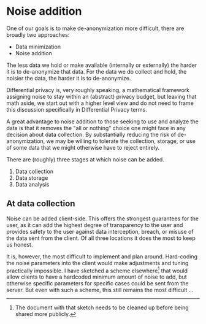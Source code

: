 # Noise addition

One of our goals is to make de-anonymization more difficult,
there are broadly two approaches:

- Data minimization
- Noise addition

The less data we hold or make available (internally or externally) the harder it is to de-anonymize that data. For the data we do collect and hold, the noisier the data, the harder it is to de-anonymize.

Differential privacy is, very roughly speaking, a mathematical framework assigning noise to stay within an (abstract) privacy budget, but leaving that math aside, we start out with a higher level view and do not need to frame this discussion specifically in Differential Privacy terms.

A great advantage to noise addition to those seeking to use and analyze the data is that it removes the "all or nothing" choice one might face in any decision about data collection. By substantially reducing the risk of de-anonymization, we may be willing to tolerate the collection, storage, or use of some data that we might otherwise have to reject entirely.


There are (roughly) three stages at which noise can be added.

1. Data collection
2. Data storage
3. Data analysis

## At data collection

Noise can be added client-side. This offers the strongest guarantees for the user,
as it can add the highest degree of transparency to the user
and provides safety to the user against data interception, breach, or misuse of the data sent from the client. Of all three locations it does the most to keep us honest.

It is, however, the most difficult to implement and plan around. Hard-coding the noise parameters into the client would make adjustments and tuning practically impossible.
I have sketched a scheme elsewhere[^181] that would allow clients to have a hardcoded minimum amount of noise to add, but otherwise specific parameters for specific cases could be sent from the server.
But even with such a scheme, this still remains the most difficult ...

[^181]: The document with that sketch needs to be cleaned up before being shared more publicly.
